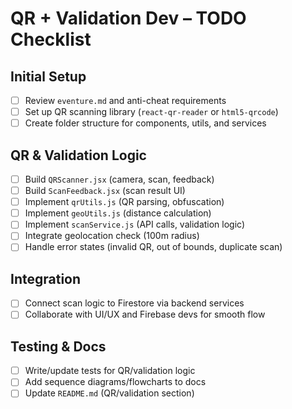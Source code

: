 # QR + Validation Dev – TODO Checklist

## Initial Setup
- [ ] Review `eventure.md` and anti-cheat requirements
- [ ] Set up QR scanning library (`react-qr-reader` or `html5-qrcode`)
- [ ] Create folder structure for components, utils, and services

## QR & Validation Logic
- [ ] Build `QRScanner.jsx` (camera, scan, feedback)
- [ ] Build `ScanFeedback.jsx` (scan result UI)
- [ ] Implement `qrUtils.js` (QR parsing, obfuscation)
- [ ] Implement `geoUtils.js` (distance calculation)
- [ ] Implement `scanService.js` (API calls, validation logic)
- [ ] Integrate geolocation check (100m radius)
- [ ] Handle error states (invalid QR, out of bounds, duplicate scan)

## Integration
- [ ] Connect scan logic to Firestore via backend services
- [ ] Collaborate with UI/UX and Firebase devs for smooth flow

## Testing & Docs
- [ ] Write/update tests for QR/validation logic
- [ ] Add sequence diagrams/flowcharts to docs
- [ ] Update `README.md` (QR/validation section)
